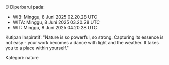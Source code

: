 ⏰ Diperbarui pada:
- WIB: Minggu, 8 Juni 2025 02.20.28 UTC
- WITA: Minggu, 8 Juni 2025 03.20.28 UTC
- WIT: Minggu, 8 Juni 2025 04.20.28 UTC

Kutipan Inspiratif:
"Nature is so powerful, so strong. Capturing its essence is not easy - your work becomes a dance with light and the weather. It takes you to a place within yourself."


Kategori: nature

